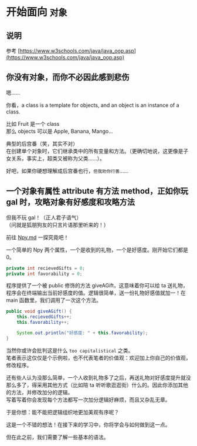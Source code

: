 # 开始面向 `对象`

## 说明

参考 [https://www.w3schools.com/java/java_oop.asp](https://www.w3schools.com/java/java_oop.asp)

## 你没有对象，而你不必因此感到悲伤

嗯......

你看，a class is a template for objects, and an object is an instance of a class.

比如 Fruit 是一个 class  
那么 objects 可以是 Apple, Banana, Mango...

典型的后宫番（笑，其实不对）  
在创建单个对象时，它们继承类中的所有变量和方法。（更确切地说，这更像是子女关系，事实上，超类又被称为父类......）。

好吧，如果你硬想理解成后宫番也行，`但我劝你行善`......

## 一个对象有属性 attribute 有方法 method，正如你玩 gal 时，攻略对象有好感度和攻略方法

但我不玩 gal！（正人君子语气）  
（问就是狐朋狗友的只言片语那里听来的！）

前往 [Npy.md](/OOP/Npy.java) 一探究竟吧！

一个简单的 Npy 两个属性，一个是收到的礼物，一个是好感度。刚开始它们都是 0。

```java
private int recievedGifts = 0;
private int favorability = 0;
```

程序提供了一个被 public 修饰的方法 giveAGift，这意味着你可以给 ta 送礼物，程序会在终端输出当前好感度的值。逻辑很简单，送一份礼物好感值就加一！在 main 函数里，我们调用了一次这个方法。

```java
public void giveAGift() {
    this.recievedGifts++;
    this.favorability++;

    System.out.println("好感度: " + this.favorability);
}
```

当然你或许会批判这是什么 `too capitalistical` 之类。  
笔者表示这仅仅是个示例啦，也不代表笔者的价值观：欢迎加上你自己的价值观，修改程序。

还有些人认为没那么简单，一个人收到礼物多了之后，再送礼物对好感度提升就没那么多了，得采用其他方式（比如陪 ta 听听歌逛逛街）什么的。因此你添加其他的方法，并修改加分的逻辑。  
写着写着你会发现每个方法都写一次加分逻辑好麻烦，而且又杂乱无章。

于是你想：能不能把逻辑组织地更加美观有序呢？

这是一个不错的想法！在接下来的学习中，你将学会与如何做到这一点。

<!-- 如果你动动脑筋，就会发现可以专门写一个加分逻辑的方法。在这个方法中我们查看相关属性的值，加的分数按照一定的逻辑和这个属性的值呈负相关！ -->

但在此之前，我们需要了解一些基本的语法。
